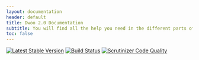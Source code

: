 ```yaml
---
layout: documentation
header: default
title: Dwoo 2.0 Documentation
subtitle: You will find all the help you need in the different parts of this documentation
toc: false
---
```


[![Latest Stable Version](https://img.shields.io/badge/stable-2.0.0-blue.svg?style=flat-square)](https://packagist.org/packages/dwoo/dwoo#2.0.0)
[![Build Status](https://travis-ci.org/dwoo-project/dwoo.svg?branch=2.0)](https://travis-ci.org/dwoo-project/dwoo)
[![Scrutinizer Code Quality](https://scrutinizer-ci.com/g/dwoo-project/dwoo/badges/quality-score.png?b=2.0)](https://scrutinizer-ci.com/g/dwoo-project/dwoo/?branch=2.0)
